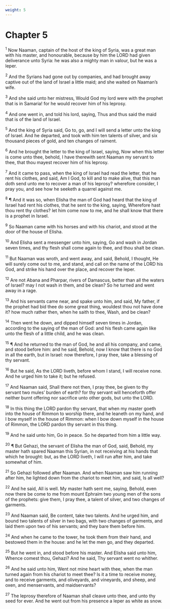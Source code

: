 ```yaml
---
weight: 5
---
```


# Chapter 5

<sup>1</sup> Now Naaman, captain of the host of the king of Syria, was a great man with his master, and honourable, because by him the LORD had given deliverance unto Syria: he was also a mighty man in valour, but he was a leper. 

<sup>2</sup> And the Syrians had gone out by companies, and had brought away captive out of the land of Israel a little maid; and she waited on Naaman’s wife. 

<sup>3</sup> And she said unto her mistress, Would God my lord were with the prophet that is in Samaria! for he would recover him of his leprosy. 

<sup>4</sup> And one went in, and told his lord, saying, Thus and thus said the maid that is of the land of Israel. 

<sup>5</sup> And the king of Syria said, Go to, go, and I will send a letter unto the king of Israel. And he departed, and took with him ten talents of silver, and six thousand pieces of gold, and ten changes of raiment. 

<sup>6</sup> And he brought the letter to the king of Israel, saying, Now when this letter is come unto thee, behold, I have therewith sent Naaman my servant to thee, that thou mayest recover him of his leprosy. 

<sup>7</sup> And it came to pass, when the king of Israel had read the letter, that he rent his clothes, and said, Am I God, to kill and to make alive, that this man doth send unto me to recover a man of his leprosy? wherefore consider, I pray you, and see how he seeketh a quarrel against me. 

<sup>8</sup> ¶ And it was so, when Elisha the man of God had heard that the king of Israel had rent his clothes, that he sent to the king, saying, Wherefore hast thou rent thy clothes? let him come now to me, and he shall know that there is a prophet in Israel. 

<sup>9</sup> So Naaman came with his horses and with his chariot, and stood at the door of the house of Elisha. 

<sup>10</sup> And Elisha sent a messenger unto him, saying, Go and wash in Jordan seven times, and thy flesh shall come again to thee, and thou shalt be clean. 

<sup>11</sup> But Naaman was wroth, and went away, and said, Behold, I thought, He will surely come out to me, and stand, and call on the name of the LORD his God, and strike his hand over the place, and recover the leper. 

<sup>12</sup> Are not Abana and Pharpar, rivers of Damascus, better than all the waters of Israel? may I not wash in them, and be clean? So he turned and went away in a rage. 

<sup>13</sup> And his servants came near, and spake unto him, and said, My father, if the prophet had bid thee do some great thing, wouldest thou not have done it? how much rather then, when he saith to thee, Wash, and be clean? 

<sup>14</sup> Then went he down, and dipped himself seven times in Jordan, according to the saying of the man of God: and his flesh came again like unto the flesh of a little child, and he was clean. 

<sup>15</sup> ¶ And he returned to the man of God, he and all his company, and came, and stood before him: and he said, Behold, now I know that there is no God in all the earth, but in Israel: now therefore, I pray thee, take a blessing of thy servant. 

<sup>16</sup> But he said, As the LORD liveth, before whom I stand, I will receive none. And he urged him to take it; but he refused. 

<sup>17</sup> And Naaman said, Shall there not then, I pray thee, be given to thy servant two mules’ burden of earth? for thy servant will henceforth offer neither burnt offering nor sacrifice unto other gods, but unto the LORD. 

<sup>18</sup> In this thing the LORD pardon thy servant, that when my master goeth into the house of Rimmon to worship there, and he leaneth on my hand, and I bow myself in the house of Rimmon: when I bow down myself in the house of Rimmon, the LORD pardon thy servant in this thing. 

<sup>19</sup> And he said unto him, Go in peace. So he departed from him a little way. 

<sup>20</sup> ¶ But Gehazi, the servant of Elisha the man of God, said, Behold, my master hath spared Naaman this Syrian, in not receiving at his hands that which he brought: but, as the LORD liveth, I will run after him, and take somewhat of him. 

<sup>21</sup> So Gehazi followed after Naaman. And when Naaman saw him running after him, he lighted down from the chariot to meet him, and said, Is all well? 

<sup>22</sup> And he said, All is well. My master hath sent me, saying, Behold, even now there be come to me from mount Ephraim two young men of the sons of the prophets: give them, I pray thee, a talent of silver, and two changes of garments. 

<sup>23</sup> And Naaman said, Be content, take two talents. And he urged him, and bound two talents of silver in two bags, with two changes of garments, and laid them upon two of his servants; and they bare them before him. 

<sup>24</sup> And when he came to the tower, he took them from their hand, and bestowed them in the house: and he let the men go, and they departed. 

<sup>25</sup> But he went in, and stood before his master. And Elisha said unto him, Whence comest thou, Gehazi? And he said, Thy servant went no whither. 

<sup>26</sup> And he said unto him, Went not mine heart with thee, when the man turned again from his chariot to meet thee? Is it a time to receive money, and to receive garments, and oliveyards, and vineyards, and sheep, and oxen, and menservants, and maidservants? 

<sup>27</sup> The leprosy therefore of Naaman shall cleave unto thee, and unto thy seed for ever. And he went out from his presence a leper as white as snow. 


